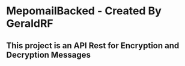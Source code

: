 # MepomailBacked - Created By GeraldRF

<H2>This project is an API Rest for Encryption and Decryption Messages</H2>

